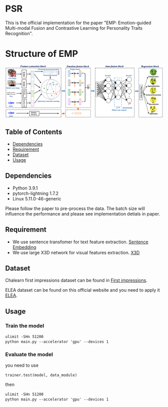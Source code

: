 # PSR

This is the official implementation for the paper "EMP: Emotion-guided Multi-modal Fusion and Contrastive
Learning for Personality Traits Recognition".

# Structure of EMP
![image](structure.png)

## Table of Contents

- [Dependencies](#security)
- [Requirement](#background)
- [Dataset](#dataset)
- [Usage](#usage)

## Dependencies

- Python 3.9.1
- pytorch-lightning 1.7.2   
- Linux 5.11.0-46-generic

Please follow the paper to pre-process the data. The batch size will influence the performance and please see implementation detials in paper.

## Requirement
- We use sentence transfomer for text feature extraction. [Sentence Embedding](https://huggingface.co/cardiffnlp/twitter-roberta-base-emotion)
- We use large X3D network for visual features extraction. [X3D](https://github.com/facebookresearch/pytorchvideo)


## Dataset
Chalearn first impressions dataset can be found in [First impressions](https://chalearnlap.cvc.uab.cat/dataset/24/description/).

ELEA dataset can be found on this official website and you need to apply it [ELEA](https://www.idiap.ch/en/dataset/elea).


## Usage

### Train the model

```
ulimit -SHn 51200
python main.py --accelerator 'gpu' --devices 1  
```

### Evaluate the model
you need to use
```
trainer.test(model, data_module)
```

then
```
ulimit -SHn 51200
python main.py --accelerator 'gpu' --devices 1  
```
